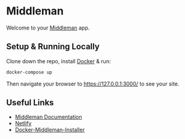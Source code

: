 # Middleman

Welcome to your [Middleman](https://middlemanapp.com/) app.

## Setup & Running Locally

Clone down the repo, install [Docker](https://hub.docker.com/editions/community/docker-ce-desktop-mac/) & run:

```bash
docker-compose up
```

Then navigate your browser to https://127.0.0.1:3000/ to see your site.

## Useful Links

* [Middleman Documentation](https://middlemanapp.com/basics/directory-structure/)
* [Netlify](https://www.netlify.com/)
* [Docker-Middleman-Installer](https://github.com/Ruby-Starter-Kits/Docker-Middleman-Installer)
